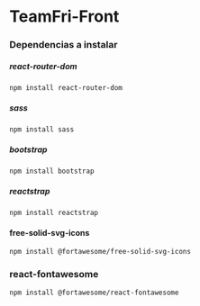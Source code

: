 # TeamFri-Front

### Dependencias a instalar
##### react-router-dom
```
npm install react-router-dom
```
##### sass
```
npm install sass
```
##### bootstrap
```
npm install bootstrap
```
##### reactstrap
```
npm install reactstrap
```
#### free-solid-svg-icons
```
npm install @fortawesome/free-solid-svg-icons
```
### react-fontawesome
```
npm install @fortawesome/react-fontawesome
```
